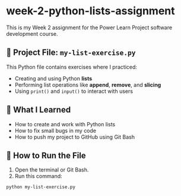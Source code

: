# week-2-python-lists-assignment

This is my Week 2 assignment for the Power Learn Project software development course.

## 📁 Project File: `my-list-exercise.py`

This Python file contains exercises where I practiced:

- Creating and using Python **lists**
- Performing list operations like **append**, **remove**, and **slicing**
- Using `print()` and `input()` to interact with users

## 🧠 What I Learned

- How to create and work with Python lists
- How to fix small bugs in my code
- How to push my project to GitHub using Git Bash

## 🚀 How to Run the File

1. Open the terminal or Git Bash.
2. Run this command:

```bash
python my-list-exercise.py
